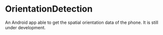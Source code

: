 # OrientationDetection
An Android app able to get the spatial orientation data of the phone. It is still under development.
